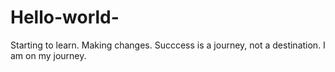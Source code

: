 # Hello-world-
Starting to learn.
Making changes.
Succcess is a journey, not a destination.
I am on my journey.
